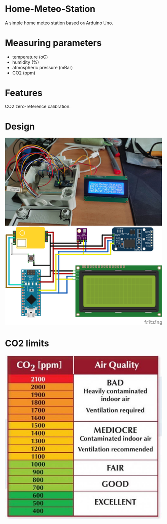 # Home-Meteo-Station
A simple home meteo station based on Arduino Uno.

# Measuring parameters
- temperature (oC)
- humidity (%)
- atmospheric pressure (mBar)
- CO2 (ppm)

# Features
CO2 zero-reference calibration.

# Design
![Station Photo](https://github.com/szapsis/Home-Meteo-Station/blob/main/station.png)
![Station Schematic](https://github.com/szapsis/Home-Meteo-Station/blob/main/HMS_bb.png)

# CO2 limits
![Station Limits](https://github.com/szapsis/Home-Meteo-Station/blob/main/CO2limits.png)
